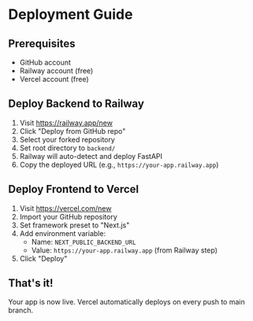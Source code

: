 # Deployment Guide

## Prerequisites

- GitHub account
- Railway account (free)
- Vercel account (free)

## Deploy Backend to Railway

1. Visit https://railway.app/new
2. Click "Deploy from GitHub repo"
3. Select your forked repository
4. Set root directory to `backend/`
5. Railway will auto-detect and deploy FastAPI
6. Copy the deployed URL (e.g., `https://your-app.railway.app`)

## Deploy Frontend to Vercel

1. Visit https://vercel.com/new
2. Import your GitHub repository
3. Set framework preset to "Next.js"
4. Add environment variable:
   - Name: `NEXT_PUBLIC_BACKEND_URL`
   - Value: `https://your-app.railway.app` (from Railway step)
5. Click "Deploy"

## That's it!

Your app is now live. Vercel automatically deploys on every push to main branch.